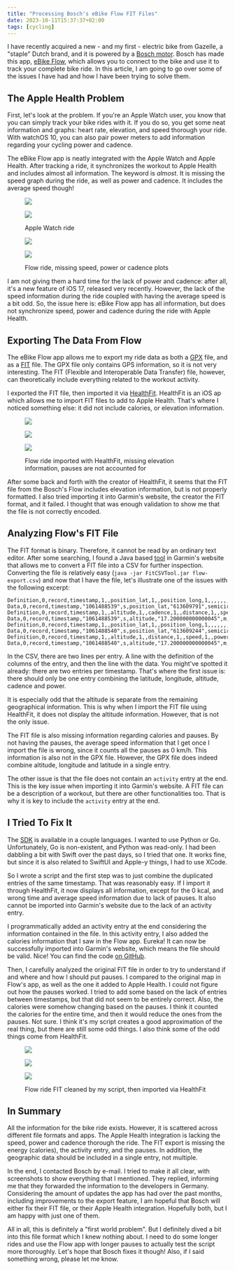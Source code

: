 ```yaml
---
title: "Processing Bosch's eBike Flow FIT Files"
date: 2023-10-11T15:37:37+02:00
tags: [cycling]
---
```


I have recently acquired a new - and my first - electric bike from Gazelle, a "staple" Dutch brand, and it is powered by a [Bosch motor](https://www.bosch-ebike.com/). Bosch has made this app, [eBike Flow](https://www.bosch-ebike.com/en/products/ebike-flow-app), which allows you to connect to the bike and use it to track your complete bike ride. In this article, I am going to go over some of the issues I have had and how I have been trying to solve them.

<!--more-->

## The Apple Health Problem

First, let's look at the problem. If you're an Apple Watch user, you know that you can simply track your bike rides with it. If you do so, you get some neat information and graphs: heart rate, elevation, and speed thorough your ride. With watchOS 10, you can also pair power meters to add information regarding your cycling power and cadence.

The eBike Flow app is neatly integrated with the Apple Watch and Apple Health. After tracking a ride, it synchronizes the workout to Apple Health and includes almost all information. The keyword is *almost*. It is missing the speed graph during the ride, as well as power and cadence. It includes the average speed though!

<div class='fw fg' style='grid-template-columns: repeat(2, 1fr);'>

<figure>
<div class='fg' style='grid-template-columns: repeat(2, 1fr);'>

![](cdn:/2023-10-watch-tracked-ride-01 "")

![](cdn:/2023-10-watch-tracked-ride-02 "")

</div>
<figcaption>Apple Watch ride</figcaption>
</figure>

<figure>
<div class='fg' style='grid-template-columns: repeat(2, 1fr);'>

![](cdn:/2023-10-flow-tracked-ride-01 "")

![](cdn:/2023-10-flow-tracked-ride-02 "")

</div>
<figcaption>Flow ride, missing speed, power or cadence plots</figcaption>
</figure>

</div>

I am not giving them a hard time for the lack of power and cadence: after all, it's a new feature of iOS 17, released very recently. However, the lack of the speed information during the ride coupled with having the average speed is a bit odd. So, the issue here is: eBike Flow app has all information, but does not synchronize speed, power and cadence during the ride with Apple Health.

## Exporting The Data From Flow

The eBike Flow app allows me to export my ride data as both a [GPX](https://en.wikipedia.org/wiki/GPS_Exchange_Format) file, and as a [FIT](https://developer.garmin.com/fit/protocol/) file. The GPX file only contains GPS information, so it is not very interesting. The FIT (Flexible and Interoperable Data Transfer) file, however, can theoretically include everything related to the workout activity.

I exported the FIT file, then imported it via [HealthFit](https://apps.apple.com/us/app/healthfit/id1202650514). HealthFit is an iOS ap which allows me to import FIT files to add to Apple Health. That's where I noticed something else: it did not include calories, or elevation information.

<figure class='fw'>

<div class='fg' style='grid-template-columns: repeat(3, 1fr);'>

![](cdn:/2023-10-flow-via-healthfit-ride-01 "")

![](cdn:/2023-10-flow-via-healthfit-ride-02 "")

![](cdn:/2023-10-flow-via-healthfit-ride-03 "")

</div>

<figcaption>Flow ride imported with HealthFit, missing elevation information, pauses are not accounted for</figcaption>

</figure>

After some back and forth with the creator of HealthFit, it seems that the FIT file from the Bosch's Flow includes elevation information, but is not properly formatted. I also tried importing it into Garmin's website, the creator the FIT format, and it failed. I thought that was enough validation to show me that the file is not correctly encoded.

## Analyzing Flow's FIT File

The FIT format is binary. Therefore, it cannot be read by an ordinary text editor. After some searching, I found a Java based [tool](https://developer.garmin.com/fit/fitcsvtool/) in Garmin's website that allows me to convert a FIT file into a CSV for further inspection. Converting the file is relatively easy (`java -jar FitCSVTool.jar flow-export.csv`) and now that I have the file, let's illustrate one of the issues with the following excerpt:

```csv
Definition,0,record,timestamp,1,,position_lat,1,,position_long,1,,,,,,,,,,,,,,,,,
Data,0,record,timestamp,"1061488539",s,position_lat,"613609791",semicircles,position_long,"65074199",semicircles,,,,,,,,,,,,,,,,
Definition,0,record,timestamp,1,,altitude,1,,cadence,1,,distance,1,,speed,1,,power,1,,,,,,,,
Data,0,record,timestamp,"1061488539",s,altitude,"17.200000000000045",m,cadence,"65",rpm,distance,"2214.0",m,speed,"5.303",m/s,power,"82",watts,enhanced_altitude,"17.200000000000045",m,enhanced_speed,"5.303",m/s,
Definition,0,record,timestamp,1,,position_lat,1,,position_long,1,,,,,,,,,,,,,,,,,
Data,0,record,timestamp,"1061488540",s,position_lat,"613609244",semicircles,position_long,"65074529",semicircles,,,,,,,,,,,,,,,,
Definition,0,record,timestamp,1,,altitude,1,,distance,1,,speed,1,,power,1,,,,,,,,,,,
Data,0,record,timestamp,"1061488540",s,altitude,"17.200000000000045",m,distance,"2220.0",m,speed,"5.286",m/s,power,"82",watts,enhanced_altitude,"17.200000000000045",m,enhanced_speed,"5.286",m/s,,,,
```

In the CSV, there are two lines per entry. A line with the definition of the columns of the entry, and then the line with the data. You might've spotted it already: there are two entries per timestamp. That's where the first issue is: there should only be one entry combining the latitude, longitude, altitude, cadence and power.

It is especially odd that the altitude is separate from the remaining geographical information. This is why when I import the FIT file using HealthFit, it does not display the altitude information. However, that is not the only issue.

The FIT file is also missing information regarding calories and pauses. By not having the pauses, the average speed information that I get once I import the file is wrong, since it counts all the pauses as 0 km/h. This information is also not in the GPX file. However, the GPX file does indeed combine altitude, longitude and latitude in a single entry.

The other issue is that the file does not contain an `activity` entry at the end. This is the key issue when importing it into Garmin's website. A FIT file can be a description of a workout, but there are other functionalities too. That is why it is key to include the `activity` entry at the end.

## I Tried To Fix It

The [SDK](https://developer.garmin.com/fit/download/) is available in a couple languages. I wanted to use Python or Go. Unfortunately, Go is non-existent, and Python was read-only. I had been dabbling a bit with Swift over the past days, so I tried that one. It works fine, but since it is also related to SwiftUI and Apple-y things, I had to use XCode.

So I wrote a script and the first step was to just combine the duplicated entries of the same timestamp. That was reasonably easy. If I import it through HealthFit, it now displays all information, except for the 0 kcal, and wrong time and average speed information due to lack of pauses. It also cannot be imported into Garmin's website due to the lack of an activity entry.

I programmatically added an activity entry at the end considering the information contained in the file. In this activity entry, I also added the calories information that I saw in the Flow app. Eureka! It can now be successfully imported into Garmin's website, which means the file should be valid. Nice! You can find the code [on GitHub](https://github.com/hacdias/flowfit).

Then, I carefully analyzed the original FIT file in order to try to understand if and where and how I should put pauses. I compared to the original map in Flow's app, as well as the one it added to Apple Health. I could not figure out how the pauses worked. I tried to add some based on the lack of entries between timestamps, but that did not seem to be entirely correct. Also, the calories were somehow changing based on the pauses. I think it counted the calories for the entire time, and then it would reduce the ones from the pauses. Not sure. I think it's my script creates a good approximation of the real thing, but there are still some odd things. I also think some of the odd things come from HealthFit.

<figure class='fw'>

<div class='fg' style='grid-template-columns: repeat(3, 1fr);'>

![](cdn:/2023-10-flow-cleaned-01 "")

![](cdn:/2023-10-flow-cleaned-02 "")

![](cdn:/2023-10-flow-cleaned-03 "")

</div>

<figcaption>Flow ride FIT cleaned by my script, then imported via HealthFit</figcaption>

</figure>

## In Summary

All the information for the bike ride exists. However, it is scattered across different file formats and apps. The Apple Health integration is lacking the speed, power and cadence thorough the ride. The FIT export is missing the energy (calories), the activity entry, and the pauses. In addition, the geographic data should be included in a single entry, not multiple.

In the end, I contacted Bosch by e-mail. I tried to make it all clear, with screenshots to show everything that I mentioned. They replied, informing me that they forwarded the information to the developers in Germany. Considering the amount of updates the app has had over the past months, including improvements to the export feature, I am hopeful that Bosch will either fix their FIT file, or their Apple Health integration. Hopefully both, but I am happy with just one of them.

All in all, this is definitely a "first world problem". But I definitely dived a bit into this file format which I knew nothing about. I need to do some longer rides and use the Flow app with longer pauses to actually test the script more thoroughly. Let's hope that Bosch fixes it though! Also, if I said something wrong, please let me know.
